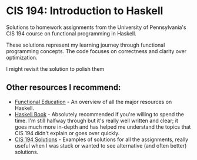 # CIS 194: Introduction to Haskell

Solutions to homework assignments from the University of Pennsylvania's CIS 194 course on functional programming in Haskell.

These solutions represent my learning journey through functional programming concepts. The code focuses on correctness and clarity over optimization.

I might revisit the solution to polish them

## Other resources I recommend:

- [Functional Education](https://bitemyapp.com/blog/functional-education/) - An overview of all the major resources on Haskell.
- [Haskell Book](https://haskellbook.com/) - Absolutely recommended if you're willing to spend the time. I'm still halfway through but it's really well written and clear; it goes much more in-depth and has helped me understand the topics that CIS 194 didn't explain or goes over quickly.
- [CIS 194 Solutions](https://github.com/bschwb/cis194-solutions) - Examples of solutions for all the assignments, really useful when I was stuck or wanted to see alternative (and often better) solutions.


